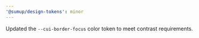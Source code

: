 ```yaml
---
'@sumup/design-tokens': minor
---
```


Updated the `--cui-border-focus` color token to meet contrast requirements.
